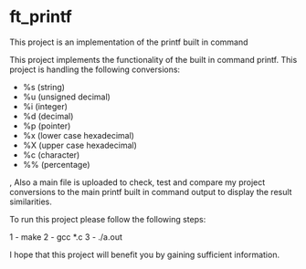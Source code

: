 # ft_printf
This project is an implementation of the printf built in command 

This project implements the functionality of the built in command printf.
This project is handling the following conversions:
- %s (string)
- %u (unsigned decimal)
- %i (integer)
- %d (decimal)
- %p (pointer)
- %x (lower case hexadecimal)
- %X (upper case hexadecimal)
- %c (character)
- %% (percentage)

, Also a main file is uploaded to check, test and compare my project conversions to the main printf built in command output to display the result similarities.

To run this project please follow the following steps:

1 - make
2 - gcc *.c
3 - ./a.out

I hope that this project will benefit you by gaining sufficient information.
